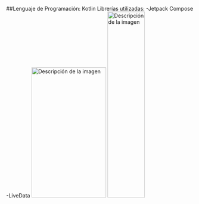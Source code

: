 ##Lenguaje de Programación: Kotlin
Librerías utilizadas:
  -Jetpack Compose
  -LiveData
<image src="https://github.com/vandrescaceres/buscaminas/blob/main/Minesweeper%201.png" width="200" height="350" alt="Descripción de la imagen">
<image src="https://github.com/vandrescaceres/buscaminas/blob/main/Minesweeper%202.png)" width="100" height="500" alt="Descripción de la imagen">  
